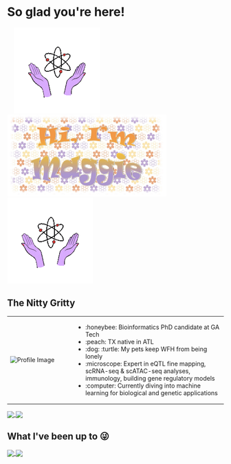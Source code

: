# So glad you're here!

<p float="left">
  &nbsp;&nbsp;&nbsp;
<img src="https://github.com/maggiebr0wn/maggiebr0wn/blob/main/science_gif.gif" width="200" height="200" />
  &nbsp;&nbsp;&nbsp;
<img src="https://github.com/maggiebr0wn/maggiebr0wn/blob/main/name_flower.jpg" height="190" />
  &nbsp;&nbsp;&nbsp;
<img src="https://github.com/maggiebr0wn/maggiebr0wn/blob/main/science_gif.gif" width="200" height="200" />
</p>

## The Nitty Gritty

<table>
  <tr>
    <td width="30%">
      <img src="https://github.com/maggiebr0wn/maggiebr0wn/blob/main/stem.gif" width="200" height="200" alt="Profile Image"/>
    </td>
    <td width="70%">
      <ul>
        <li>:honeybee: Bioinformatics PhD candidate at GA Tech</li>
        <li>:peach: TX native in ATL</li>
        <li>:dog: :turtle: My pets keep WFH from being lonely</li>
        <li>:microscope: Expert in eQTL fine mapping, scRNA-seq & scATAC-seq analyses, immunology, building gene regulatory models</li>
        <li>:computer: Currently diving into machine learning for biological and genetic applications</li>
      </ul>
    </td>
  </tr>
</table>


<a href="https://github.com/anuraghazra/github-readme-stats">
  <img height=200 align="center" src="https://github-readme-stats.vercel.app/api/top-langs/?username=maggiebr0wn&hide=jupyter%20notebook&layout=donut&theme=flag-india"/>
</a>
<a href="https://github.com/anuraghazra/github-readme-stats">
  <img height=200 align="center" src="https://streak-stats.demolab.com/?user=maggiebr0wn&layout=compact&theme=flag-india"/>
</a>

## What I've been up to :stuck_out_tongue_winking_eye: 

<a href="https://github.com/maggiebr0wn/scMultiome-Crohns-Disease">
  <img height=150 align="center" src="https://github-readme-stats.vercel.app/api/pin/?username=maggiebr0wn&repo=scMultiome-Crohns-Disease&theme=buefy"/>
</a>

<a href="https://github.com/maggiebr0wn/scMultiome-TFBS-Analysis">
  <img height=150 align="center" src="https://github-readme-stats.vercel.app/api/pin/?username=maggiebr0wn&repo=scMultiome-TFBS-Analysis&theme=buefy"/>
</a>


